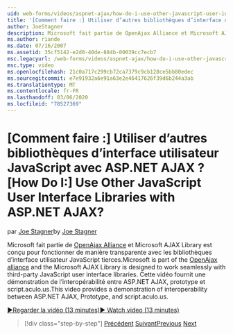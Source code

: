 ```yaml
---
uid: web-forms/videos/aspnet-ajax/how-do-i-use-other-javascript-user-interface-libraries-with-aspnet-ajax
title: '[Comment faire :] Utiliser d’autres bibliothèques d’interface utilisateur JavaScript avec ASP.NET AJAX ? | Microsoft Docs'
author: JoeStagner
description: Microsoft fait partie de OpenAjax Alliance et Microsoft AJAX Library est conçu pour fonctionner de manière transparente avec les bibliothèques d’interface utilisateur JavaScript tierces...
ms.author: riande
ms.date: 07/16/2007
ms.assetid: 35cf5142-e2d0-40de-884b-00039cc7ecb7
msc.legacyurl: /web-forms/videos/aspnet-ajax/how-do-i-use-other-javascript-user-interface-libraries-with-aspnet-ajax
msc.type: video
ms.openlocfilehash: 21c0a717c299cb72ca7379c9cb128ce5bb80edec
ms.sourcegitcommit: e7e91932a6e91a63e2e46417626f39d6b244a3ab
ms.translationtype: MT
ms.contentlocale: fr-FR
ms.lasthandoff: 03/06/2020
ms.locfileid: "78527369"
---
```

# <a name="how-do-i-use-other-javascript-user-interface-libraries-with-aspnet-ajax"></a><span data-ttu-id="13ef1-104">[Comment faire :] Utiliser d’autres bibliothèques d’interface utilisateur JavaScript avec ASP.NET AJAX ?</span><span class="sxs-lookup"><span data-stu-id="13ef1-104">[How Do I:] Use Other JavaScript User Interface Libraries with ASP.NET AJAX?</span></span>

<span data-ttu-id="13ef1-105">par [Joe Stagner](https://github.com/JoeStagner)</span><span class="sxs-lookup"><span data-stu-id="13ef1-105">by [Joe Stagner](https://github.com/JoeStagner)</span></span>

<span data-ttu-id="13ef1-106">Microsoft fait partie de [OpenAjax Alliance](http://www.openajax.org/) et Microsoft AJAX Library est conçu pour fonctionner de manière transparente avec les bibliothèques d’interface utilisateur JavaScript tierces.</span><span class="sxs-lookup"><span data-stu-id="13ef1-106">Microsoft is part of the [OpenAjax alliance](http://www.openajax.org/) and the Microsoft AJAX Library is designed to work seamlessly with third-party JavaScript user interface libraries.</span></span> <span data-ttu-id="13ef1-107">Cette vidéo fournit une démonstration de l’interopérabilité entre ASP.NET AJAX, prototype et script.aculo.us.</span><span class="sxs-lookup"><span data-stu-id="13ef1-107">This video provides a demonstration of interoperability between ASP.NET AJAX, Prototype, and script.aculo.us.</span></span>

[<span data-ttu-id="13ef1-108">&#9654;Regarder la vidéo (13 minutes)</span><span class="sxs-lookup"><span data-stu-id="13ef1-108">&#9654; Watch video (13 minutes)</span></span>](https://channel9.msdn.com/Blogs/ASP-NET-Site-Videos/how-do-i-use-other-javascript-user-interface-libraries-with-aspnet-ajax)

> [!div class="step-by-step"]
> <span data-ttu-id="13ef1-109">[Précédent](how-do-i-choose-between-methods-of-ajax-page-updates.md)
> [Suivant](how-do-i-use-the-aspnet-ajax-profile-services.md)</span><span class="sxs-lookup"><span data-stu-id="13ef1-109">[Previous](how-do-i-choose-between-methods-of-ajax-page-updates.md)
[Next](how-do-i-use-the-aspnet-ajax-profile-services.md)</span></span>
